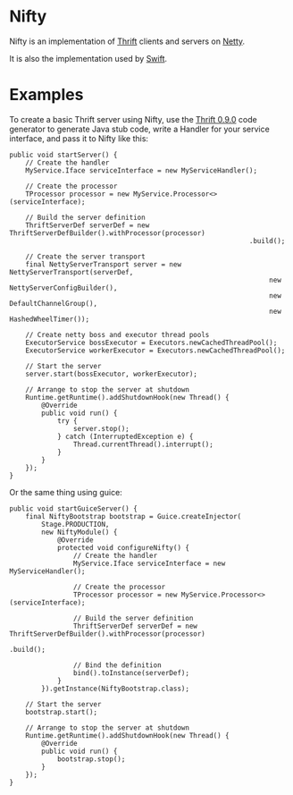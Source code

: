 # Nifty

Nifty is an implementation of [Thrift](http://thrift.apache.org/) clients and servers on [Netty](http://netty.io/).

It is also the implementation used by [Swift](https://github.com/facebook/swift).

# Examples

To create a basic Thrift server using Nifty, use the [Thrift 0.9.0](https://dist.apache.org/repos/dist/release/thrift/0.9.0/thrift-0.9.0.tar.gz) code generator to generate Java stub code, write a Handler for your service interface, and pass it to Nifty like this:

    public void startServer() {
        // Create the handler
        MyService.Iface serviceInterface = new MyServiceHandler();

        // Create the processor
        TProcessor processor = new MyService.Processor<>(serviceInterface);

        // Build the server definition
        ThriftServerDef serverDef = new ThriftServerDefBuilder().withProcessor(processor)
                                                                .build();

        // Create the server transport
        final NettyServerTransport server = new NettyServerTransport(serverDef,
                                                                     new NettyServerConfigBuilder(),
                                                                     new DefaultChannelGroup(),
                                                                     new HashedWheelTimer());

        // Create netty boss and executor thread pools
        ExecutorService bossExecutor = Executors.newCachedThreadPool();
        ExecutorService workerExecutor = Executors.newCachedThreadPool();

        // Start the server
        server.start(bossExecutor, workerExecutor);

        // Arrange to stop the server at shutdown
        Runtime.getRuntime().addShutdownHook(new Thread() {
            @Override
            public void run() {
                try {
                    server.stop();
                } catch (InterruptedException e) {
                    Thread.currentThread().interrupt();
                }
            }
        });
    }

Or the same thing using guice:

    public void startGuiceServer() {
        final NiftyBootstrap bootstrap = Guice.createInjector(
            Stage.PRODUCTION,
            new NiftyModule() {
                @Override
                protected void configureNifty() {
                    // Create the handler
                    MyService.Iface serviceInterface = new MyServiceHandler();

                    // Create the processor
                    TProcessor processor = new MyService.Processor<>(serviceInterface);

                    // Build the server definition
                    ThriftServerDef serverDef = new ThriftServerDefBuilder().withProcessor(processor)
                                                                            .build();

                    // Bind the definition
                    bind().toInstance(serverDef);
                }
            }).getInstance(NiftyBootstrap.class);

        // Start the server
        bootstrap.start();

        // Arrange to stop the server at shutdown
        Runtime.getRuntime().addShutdownHook(new Thread() {
            @Override
            public void run() {
                bootstrap.stop();
            }
        });
    }
